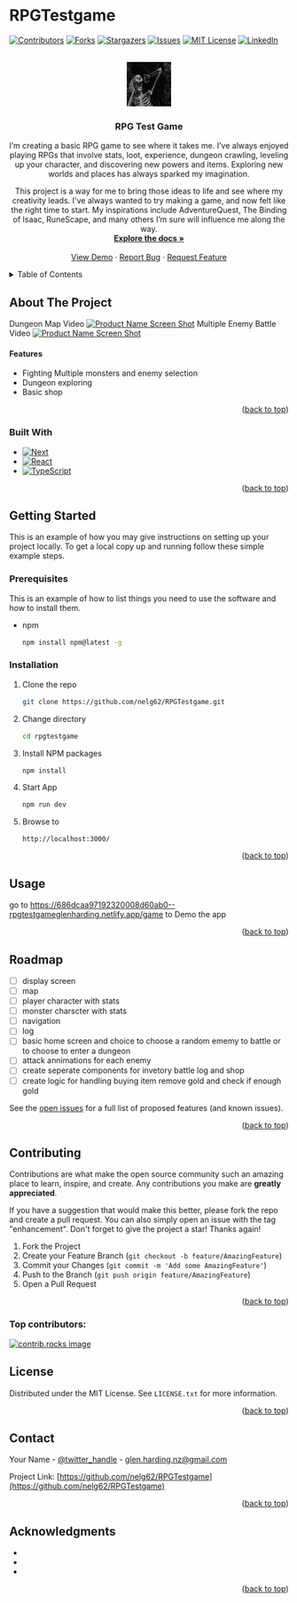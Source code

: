 # RPGTestgame

<!-- read me to be tidyed adding as i create things

Creating a basic rpg and seeing were it goes

things to create

display screen
map
player character with stats
monster charscter with stats
navigation
log

basic home screen and choice to choose a random ememy to battle or to choose to enter a dungeon

attack annimations for each enemy

create seperate components for invetory battle log and shop

create logic for handling buying item remove gold and check if enough gold -->

<!-- Improved compatibility of back to top link: See: https://github.com/othneildrew/Best-README-Template/pull/73 -->

<a id="readme-top"></a>

<!--
*** Thanks for checking out the Best-README-Template. If you have a suggestion
*** that would make this better, please fork the repo and create a pull request
*** or simply open an issue with the tag "enhancement".
*** Don't forget to give the project a star!
*** Thanks again! Now go create something AMAZING! :D
-->

<!-- PROJECT SHIELDS -->
<!--
*** I'm using markdown "reference style" links for readability.
*** Reference links are enclosed in brackets [ ] instead of parentheses ( ).
*** See the bottom of this document for the declaration of the reference variables
*** for contributors-url, forks-url, etc. This is an optional, concise syntax you may use.
*** https://www.markdownguide.org/basic-syntax/#reference-style-links
-->

[![Contributors][contributors-shield]][contributors-url]
[![Forks][forks-shield]][forks-url]
[![Stargazers][stars-shield]][stars-url]
[![Issues][issues-shield]][issues-url]
[![MIT License][license-shield]][license-url]
[![LinkedIn][linkedin-shield]][linkedin-url]

<!-- PROJECT LOGO -->
<br />
<div align="center">
  <a href="https://github.com/nelg62/RPGTestgame">
    <img src="rpgtestgame/public/sabina-music-rich-OJy0JHnoUZQ-unsplash.jpg" alt="Logo" width="80" height="80">
  </a>

<h3 align="center">RPG Test Game</h3>

  <p align="center">
 I’m creating a basic RPG game to see where it takes me. I’ve always enjoyed playing RPGs that involve stats, loot, experience, dungeon crawling, leveling up your character, and discovering new powers and items. Exploring new worlds and places has always sparked my imagination.

This project is a way for me to bring those ideas to life and see where my creativity leads. I've always wanted to try making a game, and now felt like the right time to start. My inspirations include AdventureQuest, The Binding of Isaac, RuneScape, and many others I’m sure will influence me along the way.
<br />
<a href="https://github.com/nelg62/RPGTestgame"><strong>Explore the docs »</strong></a>
<br />
<br />
<a href="https://github.com/nelg62/RPGTestgame">View Demo</a>
·
<a href="https://github.com/nelg62/RPGTestgame/issues/new?labels=bug&template=bug-report---.md">Report Bug</a>
·
<a href="https://github.com/nelg62/RPGTestgame/issues/new?labels=enhancement&template=feature-request---.md">Request Feature</a>

  </p>
</div>

<!-- TABLE OF CONTENTS -->
<details>
  <summary>Table of Contents</summary>
  <ol>
    <li>
      <a href="#about-the-project">About The Project</a>
      <ul>
        <li><a href="#built-with">Built With</a></li>
      </ul>
    </li>
    <li>
      <a href="#getting-started">Getting Started</a>
      <ul>
        <li><a href="#prerequisites">Prerequisites</a></li>
        <li><a href="#installation">Installation</a></li>
      </ul>
    </li>
    <li><a href="#usage">Usage</a></li>
    <li><a href="#roadmap">Roadmap</a></li>
    <li><a href="#contributing">Contributing</a></li>
    <li><a href="#license">License</a></li>
    <li><a href="#contact">Contact</a></li>
    <li><a href="#acknowledgments">Acknowledgments</a></li>
  </ol>
</details>

<!-- ABOUT THE PROJECT -->

## About The Project

Dungeon Map Video
[![Product Name Screen Shot][product-screenshot]](https://686dc7e75215c40008da630c--rpgtestgameglenharding.netlify.app/)
Multiple Enemy Battle Video
[![Product Name Screen Shot][product-screenshot2]](https://686dc7e75215c40008da630c--rpgtestgameglenharding.netlify.app/)

<h4>Features</h4>
<ul>
<li>Fighting Multiple monsters and enemy selection</li>
<li>Dungeon exploring</li>
<li>Basic shop</li>
</ul>

<p align="right">(<a href="#readme-top">back to top</a>)</p>

### Built With

- [![Next][Next.js]][Next-url]
- [![React][React.js]][React-url]
- [![TypeScript][TypeScript-badge]][TypeScript-url]
<!-- - [![Vue][Vue.js]][Vue-url]
- [![Angular][Angular.io]][Angular-url]
- [![Svelte][Svelte.dev]][Svelte-url]
- [![Laravel][Laravel.com]][Laravel-url]
- [![Bootstrap][Bootstrap.com]][Bootstrap-url]
- [![JQuery][JQuery.com]][JQuery-url] -->

<p align="right">(<a href="#readme-top">back to top</a>)</p>

<!-- GETTING STARTED -->

## Getting Started

This is an example of how you may give instructions on setting up your project locally.
To get a local copy up and running follow these simple example steps.

### Prerequisites

This is an example of how to list things you need to use the software and how to install them.

- npm
  ```sh
  npm install npm@latest -g
  ```

### Installation

1. Clone the repo

   ```sh
   git clone https://github.com/nelg62/RPGTestgame.git
   ```

2. Change directory
   ```sh
   cd rpgtestgame
   ```
3. Install NPM packages
   ```sh
   npm install
   ```
4. Start App
   ```js
   npm run dev
   ```
5. Browse to
   ```
   http://localhost:3000/
   ```

<p align="right">(<a href="#readme-top">back to top</a>)</p>

<!-- USAGE EXAMPLES -->

## Usage

go to https://686dcaa97192320008d60ab0--rpgtestgameglenharding.netlify.app/game to Demo the app

<p align="right">(<a href="#readme-top">back to top</a>)</p>

<!-- ROADMAP -->

## Roadmap

- [ ] display screen
- [ ] map
- [ ] player character with stats
- [ ] monster charscter with stats
- [ ] navigation
- [ ] log
- [ ] basic home screen and choice to choose a random ememy to battle or to choose to enter a dungeon
- [ ] attack annimations for each enemy
- [ ] create seperate components for invetory battle log and shop
- [ ] create logic for handling buying item remove gold and check if enough gold

See the [open issues](https://github.com/nelg62/RPGTestgame/issues) for a full list of proposed features (and known issues).

<p align="right">(<a href="#readme-top">back to top</a>)</p>

<!-- CONTRIBUTING -->

## Contributing

Contributions are what make the open source community such an amazing place to learn, inspire, and create. Any contributions you make are **greatly appreciated**.

If you have a suggestion that would make this better, please fork the repo and create a pull request. You can also simply open an issue with the tag "enhancement".
Don't forget to give the project a star! Thanks again!

1. Fork the Project
2. Create your Feature Branch (`git checkout -b feature/AmazingFeature`)
3. Commit your Changes (`git commit -m 'Add some AmazingFeature'`)
4. Push to the Branch (`git push origin feature/AmazingFeature`)
5. Open a Pull Request

<p align="right">(<a href="#readme-top">back to top</a>)</p>

### Top contributors:

<a href="https://github.com/nelg62/RPGTestgame/graphs/contributors">
  <img src="https://contrib.rocks/image?repo=nelg62/RPGTestgame" alt="contrib.rocks image" />
</a>

<!-- LICENSE -->

## License

Distributed under the MIT License. See `LICENSE.txt` for more information.

<p align="right">(<a href="#readme-top">back to top</a>)</p>

<!-- CONTACT -->

## Contact

Your Name - [@twitter_handle](https://twitter.com/twitter_handle) - glen.harding.nz@gmail.com

Project Link: [https://github.com/nelg62/RPGTestgame](https://github.com/nelg62/RPGTestgame)

<p align="right">(<a href="#readme-top">back to top</a>)</p>

<!-- ACKNOWLEDGMENTS -->

## Acknowledgments

- []()
- []()
- []()

<p align="right">(<a href="#readme-top">back to top</a>)</p>

<!-- MARKDOWN LINKS & IMAGES -->
<!-- https://www.markdownguide.org/basic-syntax/#reference-style-links -->

[contributors-shield]: https://img.shields.io/github/contributors/nelg62/RPGTestgame.svg?style=for-the-badge
[contributors-url]: https://github.com/nelg62/RPGTestgame/graphs/contributors
[forks-shield]: https://img.shields.io/github/forks/nelg62/RPGTestgame.svg?style=for-the-badge
[forks-url]: https://github.com/nelg62/RPGTestgame/network/members
[stars-shield]: https://img.shields.io/github/stars/nelg62/RPGTestgame.svg?style=for-the-badge
[stars-url]: https://github.com/nelg62/RPGTestgame/stargazers
[issues-shield]: https://img.shields.io/github/issues/nelg62/RPGTestgame.svg?style=for-the-badge
[issues-url]: https://github.com/nelg62/RPGTestgame/issues
[license-shield]: https://img.shields.io/github/license/nelg62/RPGTestgame.svg?style=for-the-badge
[license-url]: https://github.com/nelg62/RPGTestgame/blob/master/LICENSE.txt
[linkedin-shield]: https://img.shields.io/badge/-LinkedIn-black.svg?style=for-the-badge&logo=linkedin&colorB=555
[linkedin-url]: https://linkedin.com/in/glen-harding-5a1317114
[product-screenshot]: /rpgtestgame//public/Shopanddungeon.gif
[product-screenshot2]: /rpgtestgame//public/Shopandbattleenemys.gif
[Next.js]: https://img.shields.io/badge/next.js-000000?style=for-the-badge&logo=nextdotjs&logoColor=white
[Next-url]: https://nextjs.org/
[React.js]: https://img.shields.io/badge/React-20232A?style=for-the-badge&logo=react&logoColor=61DAFB
[React-url]: https://reactjs.org/
[Vue.js]: https://img.shields.io/badge/Vue.js-35495E?style=for-the-badge&logo=vuedotjs&logoColor=4FC08D
[Vue-url]: https://vuejs.org/
[Angular.io]: https://img.shields.io/badge/Angular-DD0031?style=for-the-badge&logo=angular&logoColor=white
[Angular-url]: https://angular.io/
[Svelte.dev]: https://img.shields.io/badge/Svelte-4A4A55?style=for-the-badge&logo=svelte&logoColor=FF3E00
[Svelte-url]: https://svelte.dev/
[Laravel.com]: https://img.shields.io/badge/Laravel-FF2D20?style=for-the-badge&logo=laravel&logoColor=white
[Laravel-url]: https://laravel.com
[Bootstrap.com]: https://img.shields.io/badge/Bootstrap-563D7C?style=for-the-badge&logo=bootstrap&logoColor=white
[Bootstrap-url]: https://getbootstrap.com
[JQuery.com]: https://img.shields.io/badge/jQuery-0769AD?style=for-the-badge&logo=jquery&logoColor=white
[JQuery-url]: https://jquery.com
[TypeScript-badge]: https://img.shields.io/badge/TypeScript-007ACC?style=for-the-badge&logo=typescript&logoColor=white
[TypeScript-url]: https://www.typescriptlang.org/
